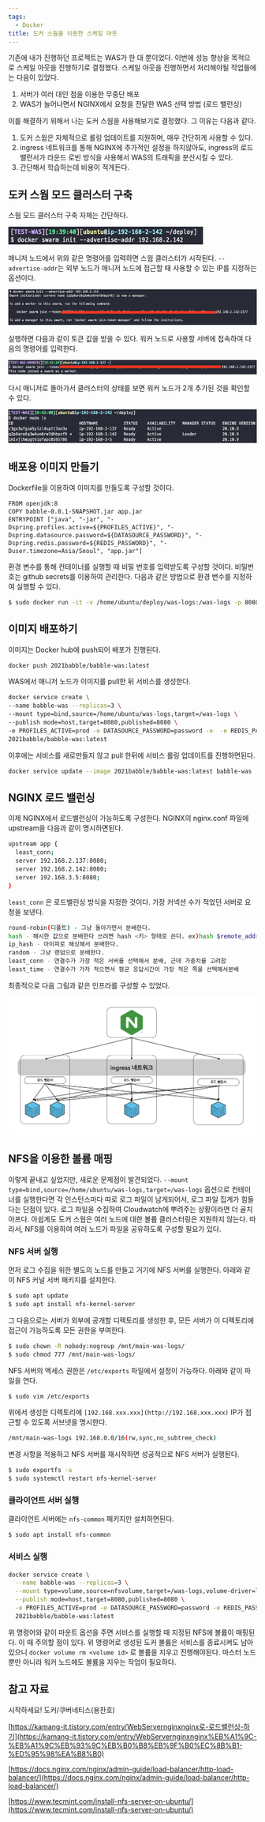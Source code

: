 ```yaml
---
tags:
  - Docker
title: 도커 스웜을 이용한 스케일 아웃
---
```


기존에 내가 진행하던 프로젝트는 WAS가 한 대 뿐이었다. 이번에 성능 향상을 목적으로 스케일 아웃을 진행하기로 결정했다. 스케일 아웃을 진행하면서 처리해야될 작업들에는 다음이 있었다.

1. 서버가 여러 대인 점을 이용한 무중단 배포
2. WAS가 늘어나면서 NGINX에서 요청을 전달한 WAS 선택 방법 (로드 밸런싱)

이를 해결하기 위해서 나는 도커 스웜을 사용해보기로 결정했다. 그 이유는 다음과 같다.

1. 도커 스웜은 자체적으로 롤링 업데이트를 지원하며, 매우 간단하게 사용할 수 있다.
2. ingress 네트워크를 통해 NGINX에 추가적인 설정을 하지않아도, ingress의 로드 밸런서가 라운드 로빈 방식을 사용해서 WAS의 트래픽을 분산시킬 수 있다. 
3. 간단해서 학습하는데 비용이 적게든다.

## 도커 스웜 모드 클러스터 구축

스웜 모드 클러스터 구축 자체는 간단하다.

![Untitled](assets/Untitled_22.png)

매니저 노드에서 위와 같은 명령어를 입력하면 스웜 클러스터가 시작된다. `--advertise-addr`는 외부 노드가 매니저 노드에 접근할 때 사용할 수 있는 IP를 지정하는 옵션이다.

![Untitled](assets/Untitled%201_14.png)

실행하면 다음과 같이 토큰 값을 받을 수 있다. 워커 노드로 사용할 서버에 접속하여 다음의 명령어를 입력한다.

![Untitled](assets/Untitled%203_5.png)

다시 매니저로 돌아가서 클러스터의 상태를 보면 워커 노드가 2개 추가된 것을 확인할 수 있다.

![Untitled](assets/Untitled%204_4.png)

## 배포용 이미지 만들기

Dockerfile을 이용하여 이미지를 만들도록 구성할 것이다.

```docker
FROM openjdk:8
COPY babble-0.0.1-SNAPSHOT.jar app.jar
ENTRYPOINT ["java", "-jar", "-Dspring.profiles.active=${PROFILES_ACTIVE}", "-Dspring.datasource.password=${DATASOURCE_PASSWORD}", "-Dspring.redis.password=${REDIS_PASSWORD}", "-Duser.timezone=Asia/Seoul", "app.jar"]
```

환경 변수를 통해 컨테이너를 실행할 때 비밀 번호를 입력받도록 구성할 것이다. 비밀번호는 github secrets를 이용하여 관리한다. 다음과 같은 방법으로 환경 변수를 지정하여 실행할 수 있다.

```bash
$ sudo docker run -it -v /home/ubuntu/deploy/was-logs:/was-logs -p 8080:8080 --name junroot-was -e DATASOURCE_PASSWORD=password -e REDIS_PASSWORD=password test-was/app
```

## 이미지 배포하기

이미지는 Docker hub에 push되어 배포가 진행된다.

```bash
docker push 2021babble/babble-was:latest
```

WAS에서 매니저 노드가 이미지를 pull한 뒤 서비스를 생성한다.

```bash
docker service create \
--name babble-was --replicas=3 \
--mount type=bind,source=/home/ubuntu/was-logs,target=/was-logs \
--publish mode=host,target=8080,published=8080 \
-e PROFILES_ACTIVE=prod -e DATASOURCE_PASSWORD=password -e  -e REDIS_PASSWORD=password \
2021babble/babble-was:latest
```

이후에는 서비스를 새로만들지 않고 pull 한뒤에 서비스 롤링 업데이트를 진행하면된다.

```bash
docker service update --image 2021babble/babble-was:latest babble-was
```

## NGINX 로드 밸런싱

이제 NGINX에서 로드밸런싱이 가능하도록 구성한다. NGINX의 nginx.conf 파일에 upstream을 다음과 같이 명시하면된다.

```bash
upstream app {
  least_conn;
  server 192.168.2.137:8080;
  server 192.168.2.142:8080;
  server 192.168.3.5:8080;
}
```

`least_conn` 은 로드밸린싱 방식을 지정한 것이다. 가장 커넥션 수가 적었던 서버로 요청을 보낸다.

```bash
round-robin(디폴트) - 그냥 돌아가면서 분배한다.
hash - 해시한 값으로 분배한다 쓰려면 hash <키> 형태로 쓴다. ex)hash $remote_addr <- 이는 ip_hash와 같다.
ip_hash - 아이피로 해싱해서 분배한다.
random - 그냥 랜덤으로 분배한다.
least_conn - 연결수가 가장 적은 서버를 선택해서 분배, 근데 가중치를 고려함
least_time - 연결수가 가자 적으면서 평균 응답시간이 가장 적은 쪽을 선택해서분배
```

최종적으로 다음 그림과 같은 인프라를 구성할 수 있었다.

![무제 3.002.jpeg](assets/무제_3.002.jpeg)

## NFS을 이용한 볼륨 매핑

이렇게 끝내고 싶었지만, 새로운 문제점이 발견되었다. `--mount type=bind,source=/home/ubuntu/was-logs,target=/was-logs` 옵션으로 컨테이너를 실행한다면 각 인스턴스마다 따로 로그 파일이 남게되어서, 로그 파일 집계가 힘들다는 단점이 있다. 로그 파일을 수집하여 Cloudwatch에 뿌려주는 상황이라면 더 골치아프다. 아쉽게도 도커 스웜은 여러 노드에 대한 볼륨 클러스터링은 지원하지 않는다. 따라서, NFS를 이용하여 여러 노드가 파일을 공유하도록 구성할 필요가 있다. 

### NFS 서버 실행

먼저 로그 수집을 위한 별도의 노드를 만들고 거기에 NFS 서버를 실행한다. 아래와 같이 NFS 커널 서버 패키지를 설치한다.

```bash
$ sudo apt update
$ sudo apt install nfs-kernel-server
```

그 다음으로는 서버가 외부에 공개할 디렉토리를 생성한 후, 모든 서버가 이 디렉토리에 접근이 가능하도록 모든 권한을 부여한다.

```bash
$ sudo chown -R nobody:nogroup /mnt/main-was-logs/
$ sudo chmod 777 /mnt/main-was-logs/
```

NFS 서버의 엑세스 권한은 `/etc/exports` 파일에서 설정이 가능하다. 아래와 같이 파일을 연다.

```bash
$ sudo vim /etc/exports
```

위에서 생성한 디렉토리에 `[192.168.xxx.xxx](http://192.168.xxx.xxx)` IP가 접근할 수 있도록 서브넷을 명시한다.

```bash
/mnt/main-was-logs 192.168.0.0/16(rw,sync,no_subtree_check)
```

변경 사항을 적용하고 NFS 서버를 재시작하면 성공적으로 NFS 서버가 실행된다.

```bash
$ sudo exportfs -a
$ sudo systemctl restart nfs-kernel-server
```

### 클라이언트 서버 실행

클라이언트 서버에는 `nfs-common` 패키지만 설치하면된다.

```bash
$ sudo apt install nfs-common
```

### 서비스 실행

```bash
docker service create \
  --name babble-was --replicas=3 \
  --mount type=volume,source=nfsvolume,target=/was-logs,volume-driver=local,volume-opt=type=nfs,volume-opt=device=:/mnt/main-was-logs,volume-opt=o=addr=192.168.1.20 \
  --publish mode=host,target=8080,published=8080 \
  -e PROFILES_ACTIVE=prod -e DATASOURCE_PASSWORD=password -e REDIS_PASSWORD=password \
  2021babble/babble-was:latest
```

위 명령어와 같이 마운트 옵션을 주면 서비스를 실행할 때 지정된 NFS에 볼륨이 매핑된다. 이 때 주의할 점이 있다. 위 명령어로 생성된 도커 볼륨은 서비스를 종료시켜도 남아 있으니 `docker volume rm <volume id>` 로 볼륨을 지우고 진행해야된다. 마스터 노드 뿐만 아니라 워커 노드에도 볼륨을 지우는 작업이 필요하다.

## 참고 자료

시작하세요! 도커/쿠버네티스(용찬호)

[https://kamang-it.tistory.com/entry/WebServernginxnginx로-로드밸런싱-하기](https://kamang-it.tistory.com/entry/WebServernginxnginx%EB%A1%9C-%EB%A1%9C%EB%93%9C%EB%B0%B8%EB%9F%B0%EC%8B%B1-%ED%95%98%EA%B8%B0)

[https://docs.nginx.com/nginx/admin-guide/load-balancer/http-load-balancer/](https://docs.nginx.com/nginx/admin-guide/load-balancer/http-load-balancer/)

[https://www.tecmint.com/install-nfs-server-on-ubuntu/](https://www.tecmint.com/install-nfs-server-on-ubuntu/)

